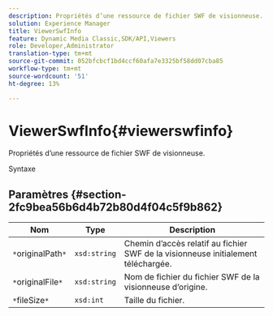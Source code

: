 ```yaml
---
description: Propriétés d’une ressource de fichier SWF de visionneuse.
solution: Experience Manager
title: ViewerSwfInfo
feature: Dynamic Media Classic,SDK/API,Viewers
role: Developer,Administrator
translation-type: tm+mt
source-git-commit: 052bfcbcf1bd4ccf60afa7e3325bf58dd07cba85
workflow-type: tm+mt
source-wordcount: '51'
ht-degree: 13%

---
```



# ViewerSwfInfo{#viewerswfinfo}

Propriétés d’une ressource de fichier SWF de visionneuse.

Syntaxe

## Paramètres {#section-2fc9bea56b6d4b72b80d4f04c5f9b862}

| Nom | Type | Description |
|---|---|---|
| `*`originalPath`*` | `xsd:string` | Chemin d’accès relatif au fichier SWF de la visionneuse initialement téléchargée. |
| `*`originalFile`*` | `xsd:string` | Nom de fichier du fichier SWF de la visionneuse d’origine. |
| `*`fileSize`*` | `xsd:int` | Taille du fichier. |

